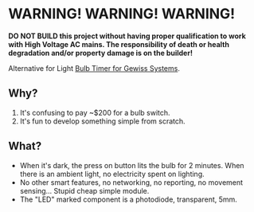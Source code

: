 # WARNING!  WARNING!  WARNING!
**DO NOT BUILD this project without having proper qualification to work with High Voltage AC mains. The responsibility of death or health degradation and/or property damage is on the builder!**

Alternative for Light [Bulb Timer for Gewiss Systems](https://www.gewiss.com/ww/en/products/experience-catalogue/catalogs/series/product/domotics/chorus---domestic-range-white-modular-devices/GW10583).

## Why?

1. It's confusing to pay ~$200 for a bulb switch.
2. It's fun to develop something simple from scratch.

## What?

- When it's dark, the press on button lits the bulb for 2 minutes. When there is an ambient light, no electricity spent on lighting.
- No other smart features, no networking, no reporting, no movement sensing... Stupid cheap simple module.
- The "LED" marked component is a photodiode, transparent, 5mm.
